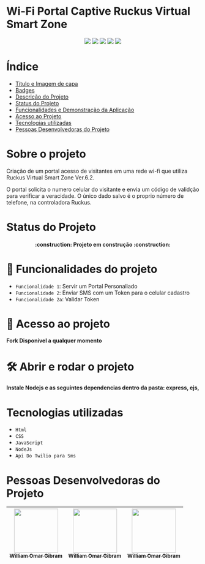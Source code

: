 # Wi-Fi Portal Captive Ruckus Virtual Smart Zone

<p align="center">
<img src="https://img.shields.io/badge/version-1.0-blue"/>
<img src="https://img.shields.io/badge/-HTML-green"/>
<img src="https://img.shields.io/badge/-CSS-green"/>
<img src="https://img.shields.io/badge/-JavaScript-green"/>
<img src="https://img.shields.io/badge/-Ruckus%20VSZ-orange"/>
</p>

# Índice

- [Título e Imagem de capa](#Wi-Fi-Portal-Captive-Ruckus-Virtual-Smart-Zone)
- [Badges](#badges)
- [Descrição do Projeto](#Sobre-o-projeto)
- [Status do Projeto](#status-do-Projeto)
- [Funcionalidades e Demonstração da Aplicação](#Funcionalidades-do-projeto)
- [Acesso ao Projeto](#acesso-ao-projeto)
- [Tecnologias utilizadas](#tecnologias-utilizadas)
- [Pessoas Desenvolvedoras do Projeto](#pessoas-desenvolvedoras)

# Sobre o projeto

Criação de um portal acesso de visitantes em uma rede wi-fi que utiliza Ruckus Virtual Smart Zone Ver.6.2.

O portal solicita o numero celular do visitante e envia um código de validção para verificar a veracidade. O único dado salvo é o proprio número de telefone, na controladora Ruckus.

# Status do Projeto

<h4 align="center"> 
    :construction:  Projeto em construção  :construction:
</h4>

# :hammer: Funcionalidades do projeto

- `Funcionalidade 1`: Servir um Portal Personaliado
- `Funcionalidade 2`: Enviar SMS com um Token para o celular cadastro
- `Funcionalidade 2a`: Validar Token

# 📁 Acesso ao projeto

**Fork Disponivel a qualquer momento**

# 🛠️ Abrir e rodar o projeto

**Instale Nodejs e as seguintes dependencias dentro da pasta: express, ejs,**

# Tecnologias utilizadas

- `Html`
- `CSS`
- `JavaScript`
- `NodeJs`
- `Api Do Twilio para Sms`

# Pessoas Desenvolvedoras do Projeto

| [<img src="https://avatars.githubusercontent.com/u/97992826?v=4" width=115><br><sub>William Omar Gibram</sub>](https://github.com/WillogDev1) |  [<img src="https://avatars.githubusercontent.com/u/97992826?v=4" width=115><br><sub>William Omar Gibram</sub>](https://github.com/WillogDev1) |  [<img src="https://avatars.githubusercontent.com/u/97992826?v=4" width=115><br><sub>William Omar Gibram</sub>](https://github.com/WillogDev1) |
| :---: | :---: | :---: |

